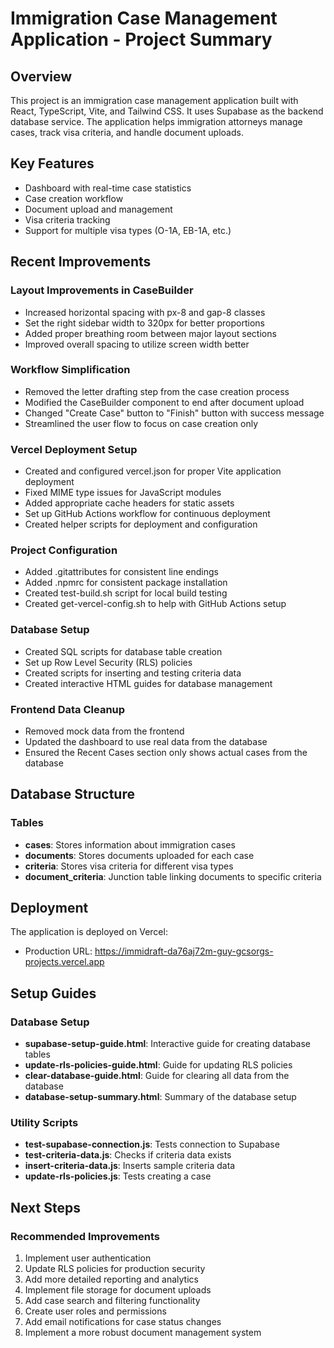 # Immigration Case Management Application - Project Summary

## Overview

This project is an immigration case management application built with React, TypeScript, Vite, and Tailwind CSS. It uses Supabase as the backend database service. The application helps immigration attorneys manage cases, track visa criteria, and handle document uploads.

## Key Features

- Dashboard with real-time case statistics
- Case creation workflow
- Document upload and management
- Visa criteria tracking
- Support for multiple visa types (O-1A, EB-1A, etc.)

## Recent Improvements

### Layout Improvements in CaseBuilder
- Increased horizontal spacing with px-8 and gap-8 classes
- Set the right sidebar width to 320px for better proportions
- Added proper breathing room between major layout sections
- Improved overall spacing to utilize screen width better

### Workflow Simplification
- Removed the letter drafting step from the case creation process
- Modified the CaseBuilder component to end after document upload
- Changed "Create Case" button to "Finish" button with success message
- Streamlined the user flow to focus on case creation only

### Vercel Deployment Setup
- Created and configured vercel.json for proper Vite application deployment
- Fixed MIME type issues for JavaScript modules
- Added appropriate cache headers for static assets
- Set up GitHub Actions workflow for continuous deployment
- Created helper scripts for deployment and configuration

### Project Configuration
- Added .gitattributes for consistent line endings
- Added .npmrc for consistent package installation
- Created test-build.sh script for local build testing
- Created get-vercel-config.sh to help with GitHub Actions setup

### Database Setup
- Created SQL scripts for database table creation
- Set up Row Level Security (RLS) policies
- Created scripts for inserting and testing criteria data
- Created interactive HTML guides for database management

### Frontend Data Cleanup
- Removed mock data from the frontend
- Updated the dashboard to use real data from the database
- Ensured the Recent Cases section only shows actual cases from the database

## Database Structure

### Tables
- **cases**: Stores information about immigration cases
- **documents**: Stores documents uploaded for each case
- **criteria**: Stores visa criteria for different visa types
- **document_criteria**: Junction table linking documents to specific criteria

## Deployment

The application is deployed on Vercel:
- Production URL: https://immidraft-da76aj72m-guy-gcsorgs-projects.vercel.app

## Setup Guides

### Database Setup
- **supabase-setup-guide.html**: Interactive guide for creating database tables
- **update-rls-policies-guide.html**: Guide for updating RLS policies
- **clear-database-guide.html**: Guide for clearing all data from the database
- **database-setup-summary.html**: Summary of the database setup

### Utility Scripts
- **test-supabase-connection.js**: Tests connection to Supabase
- **test-criteria-data.js**: Checks if criteria data exists
- **insert-criteria-data.js**: Inserts sample criteria data
- **update-rls-policies.js**: Tests creating a case

## Next Steps

### Recommended Improvements
1. Implement user authentication
2. Update RLS policies for production security
3. Add more detailed reporting and analytics
4. Implement file storage for document uploads
5. Add case search and filtering functionality
6. Create user roles and permissions
7. Add email notifications for case status changes
8. Implement a more robust document management system
